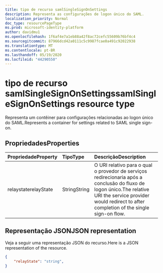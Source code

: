 ```yaml
---
title: tipo de recurso samlSingleSignOnSettings
description: Representa as configurações de logon único do SAML.
localization_priority: Normal
doc_type: resourcePageType
ms.prod: microsoft-identity-platform
author: davidmu1
ms.openlocfilehash: 1f6af4e7a1eb88a42f8ac72cefc55609b76bf4c4
ms.sourcegitcommit: 87966dcd42a0111c5c9987fcae0a491c92022938
ms.translationtype: MT
ms.contentlocale: pt-BR
ms.lasthandoff: 05/19/2020
ms.locfileid: "44290550"
---
```

# <a name="samlsinglesignonsettings-resource-type"></a><span data-ttu-id="dbc18-103">tipo de recurso samlSingleSignOnSettings</span><span class="sxs-lookup"><span data-stu-id="dbc18-103">samlSingleSignOnSettings resource type</span></span>

<span data-ttu-id="dbc18-104">Representa um contêiner para configurações relacionadas ao logon único do SAML.</span><span class="sxs-lookup"><span data-stu-id="dbc18-104">Represents a container for settings related to SAML single sign-on.</span></span>

## <a name="properties"></a><span data-ttu-id="dbc18-105">Propriedades</span><span class="sxs-lookup"><span data-stu-id="dbc18-105">Properties</span></span>

| <span data-ttu-id="dbc18-106">Propriedade</span><span class="sxs-lookup"><span data-stu-id="dbc18-106">Property</span></span> | <span data-ttu-id="dbc18-107">Tipo</span><span class="sxs-lookup"><span data-stu-id="dbc18-107">Type</span></span> | <span data-ttu-id="dbc18-108">Descrição</span><span class="sxs-lookup"><span data-stu-id="dbc18-108">Description</span></span> |
|:---------------|:--------|:----------|
|<span data-ttu-id="dbc18-109">relaystate</span><span class="sxs-lookup"><span data-stu-id="dbc18-109">relayState</span></span>|<span data-ttu-id="dbc18-110">String</span><span class="sxs-lookup"><span data-stu-id="dbc18-110">String</span></span>| <span data-ttu-id="dbc18-111">O URI relativo para o qual o provedor de serviços redirecionaria após a conclusão do fluxo de logon único.</span><span class="sxs-lookup"><span data-stu-id="dbc18-111">The relative URI the service provider would redirect to after completion of the single sign-on flow.</span></span> |


## <a name="json-representation"></a><span data-ttu-id="dbc18-112">Representação JSON</span><span class="sxs-lookup"><span data-stu-id="dbc18-112">JSON representation</span></span>
<span data-ttu-id="dbc18-113">Veja a seguir uma representação JSON do recurso.</span><span class="sxs-lookup"><span data-stu-id="dbc18-113">Here is a JSON representation of the resource.</span></span>

<!-- {
  "blockType": "resource",
  "optionalProperties": [

  ],
  "@odata.type": "microsoft.graph.samlSingleSignOnSettings"
}-->

```json
{
    "relayState": "string",
}
```


<!-- uuid: 8fcb5dbc-d5aa-4681-8e31-b001d5168d79
2015-10-25 14:57:30 UTC -->
<!--
{
  "type": "#page.annotation",
  "description": "samlSingleSignOnSettings resource",
  "keywords": "",
  "section": "documentation",
  "tocPath": "",
  "suppressions": []
}
-->